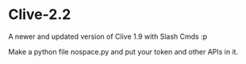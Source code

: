 # Clive-2.2
A newer and updated version of Clive 1.9 with Slash Cmds :p


Make a python file nospace.py and put your token and other APIs in it.
